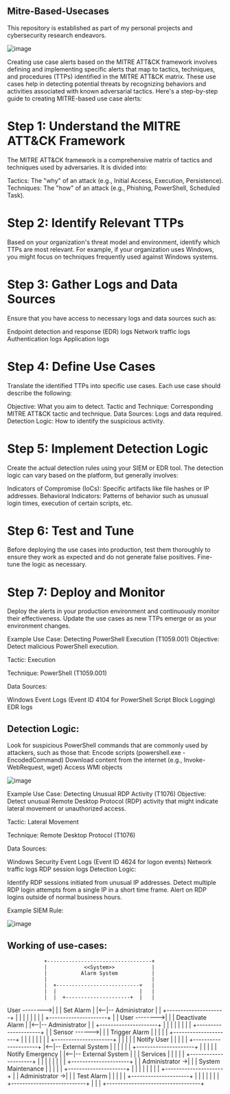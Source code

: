 ## Mitre-Based-Usecases
This repository is established as part of my personal projects and cybersecurity research endeavors.

![image](https://github.com/rajeevranjancom/Mitre-Based-Usecases/assets/50344183/02e1219d-08b8-4c03-a4b6-77ec011078fa)


Creating use case alerts based on the MITRE ATT&CK framework involves defining and implementing specific alerts that map to tactics, techniques, and procedures (TTPs) identified in the MITRE ATT&CK matrix. These use cases help in detecting potential threats by recognizing behaviors and activities associated with known adversarial tactics. Here's a step-by-step guide to creating MITRE-based use case alerts:

# Step 1: Understand the MITRE ATT&CK Framework
The MITRE ATT&CK framework is a comprehensive matrix of tactics and techniques used by adversaries. It is divided into:

Tactics: The "why" of an attack (e.g., Initial Access, Execution, Persistence).
Techniques: The "how" of an attack (e.g., Phishing, PowerShell, Scheduled Task).

# Step 2: Identify Relevant TTPs
Based on your organization's threat model and environment, identify which TTPs are most relevant. For example, if your organization uses Windows, you might focus on techniques frequently used against Windows systems.

# Step 3: Gather Logs and Data Sources
Ensure that you have access to necessary logs and data sources such as:

Endpoint detection and response (EDR) logs
Network traffic logs
Authentication logs
Application logs

# Step 4: Define Use Cases
Translate the identified TTPs into specific use cases. Each use case should describe the following:

Objective: What you aim to detect.
Tactic and Technique: Corresponding MITRE ATT&CK tactic and technique.
Data Sources: Logs and data required.
Detection Logic: How to identify the suspicious activity.

# Step 5: Implement Detection Logic
Create the actual detection rules using your SIEM or EDR tool. The detection logic can vary based on the platform, but generally involves:

Indicators of Compromise (IoCs): Specific artifacts like file hashes or IP addresses.
Behavioral Indicators: Patterns of behavior such as unusual login times, execution of certain scripts, etc.

# Step 6: Test and Tune
Before deploying the use cases into production, test them thoroughly to ensure they work as expected and do not generate false positives. Fine-tune the logic as necessary.

# Step 7: Deploy and Monitor
Deploy the alerts in your production environment and continuously monitor their effectiveness. Update the use cases as new TTPs emerge or as your environment changes.

Example Use Case: Detecting PowerShell Execution (T1059.001)
Objective: Detect malicious PowerShell execution.

Tactic: Execution

Technique: PowerShell (T1059.001)

Data Sources:

Windows Event Logs (Event ID 4104 for PowerShell Script Block Logging)
EDR logs

## Detection Logic:

Look for suspicious PowerShell commands that are commonly used by attackers, such as those that:
Encode scripts (powershell.exe -EncodedCommand)
Download content from the internet (e.g., Invoke-WebRequest, wget)
Access WMI objects

![image](https://github.com/rajeevranjancom/Mitre-Based-Usecases/assets/50344183/327f6c9c-8d05-4ebc-a8c5-312eb1c1af97)


Example Use Case: Detecting Unusual RDP Activity (T1076)
Objective: Detect unusual Remote Desktop Protocol (RDP) activity that might indicate lateral movement or unauthorized access.

Tactic: Lateral Movement

Technique: Remote Desktop Protocol (T1076)

Data Sources:

Windows Security Event Logs (Event ID 4624 for logon events)
Network traffic logs
RDP session logs
Detection Logic:

Identify RDP sessions initiated from unusual IP addresses.
Detect multiple RDP login attempts from a single IP in a short time frame.
Alert on RDP logins outside of normal business hours.

Example SIEM Rule:

![image](https://github.com/rajeevranjancom/Mitre-Based-Usecases/assets/50344183/e24e69c5-bf95-4116-99db-c75ba68c02eb)

## Working of use-cases:
                +----------------------------------+
                |            <<System>>            |
                |           Alarm System           |
                |                                  |
                |  +---------------------------+   |
                |  |                           |   |
                |  |  +---------------------+  |   |
  User -------->|  |  |     Set Alarm       |  |<--|-- Administrator
                |  |  +---------------------+  |   |
                |  |                           |   |
                |  |  +---------------------+  |   |
  User -------->|  |  |  Deactivate Alarm   |  |<--|-- Administrator
                |  |  +---------------------+  |   |
                |  |                           |   |
                |  |  +---------------------+  |   |
 Sensor ------>|  |  |   Trigger Alarm      |  |   |
                |  |  +---------------------+  |   |
                |  |                           |   |
                |  |  +---------------------+  |   |
                |  |  |    Notify User      |  |   |
                |  |  +---------------------+  |<--|-- External System
                |  |                           |   |
                |  |  +---------------------+  |   |
                |  |  | Notify Emergency    |  |<--|-- External System
                |  |  |    Services         |  |   |
                |  |  +---------------------+  |   |
                |  |                           |   |
                |  |  +---------------------+  |   |
Administrator ->|  |  |  System Maintenance  |  |   |
                |  |  +---------------------+  |   |
                |  |                           |   |
                |  |  +---------------------+  |   |
Administrator ->|  |  |     Test Alarm       |  |   |
                |  |  +---------------------+  |   |
                |  |                           |   |
                |  +---------------------------+   |
                |                                  |
                +----------------------------------+
